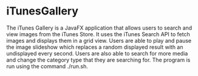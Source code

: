 # iTunesGallery
 The iTunes Gallery is a JavaFX application that allows users to search and view images from the iTunes Store. It uses the iTunes 
Search API to fetch images and displays them in a grid view. Users are able to play and pause the image slideshow which replaces 
a random displayed result with an undisplayed every second. Users are also able to search for more media and change the category 
type that they are searching for. The program is run using the command ./run.sh.
